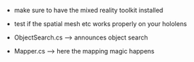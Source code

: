 - make sure to have the mixed reality toolkit installed 
- test if the spatial mesh etc works properly on your hololens

- ObjectSearch.cs --> announces object search
- Mapper.cs --> here the mapping magic happens
